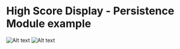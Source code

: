 # High Score Display - Persistence Module example 
![Alt text](https://raw.github.com/bethwickerson/HighScoreDisplay_example/main/screenshot1.png)
![Alt text](https://raw.github.com/bethwickerson/HighScoreDisplay_example/main/screenshot1.png)